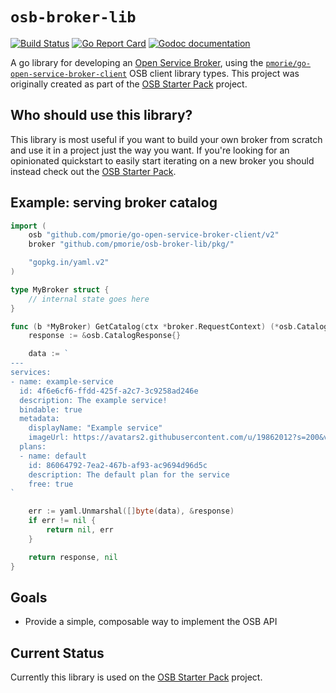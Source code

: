 # `osb-broker-lib`

[![Build Status](https://travis-ci.org/pmorie/osb-broker-lib.svg?branch=master)](https://travis-ci.org/pmorie/osb-broker-lib "Travis")
[![Go Report Card](https://goreportcard.com/badge/github.com/pmorie/osb-broker-lib)](https://goreportcard.com/report/github.com/pmorie/osb-broker-lib)
[![Godoc documentation](https://img.shields.io/badge/godoc-documentation-blue.svg)](https://godoc.org/github.com/pmorie/osb-broker-lib/pkg)

A go library for developing an [Open Service
Broker](https://github.com/openservicebrokerapi/servicebroker), using the
[`pmorie/go-open-service-broker-client`](github.com/pmorie/go-open-service-broker-client)
OSB client library types. This project was originally created as part of the
[OSB Starter Pack](github.com/pmorie/osb-starter-pack) project.

## Who should use this library?

This library is most useful if you want to build your own broker from scratch
and use it in a project just the way you want. If you're looking for an
opinionated quickstart to easily start iterating on a new broker you should
instead check out the [OSB Starter
Pack](https://github.com/pmorie/osb-starter-pack).

## Example: serving broker catalog

```go
import (
    osb "github.com/pmorie/go-open-service-broker-client/v2"
    broker "github.com/pmorie/osb-broker-lib/pkg/"

    "gopkg.in/yaml.v2"
)

type MyBroker struct {
    // internal state goes here
}

func (b *MyBroker) GetCatalog(ctx *broker.RequestContext) (*osb.CatalogResponse, error) {
    response := &osb.CatalogResponse{}

    data := `
---
services:
- name: example-service
  id: 4f6e6cf6-ffdd-425f-a2c7-3c9258ad246e
  description: The example service!
  bindable: true
  metadata:
    displayName: "Example service"
    imageUrl: https://avatars2.githubusercontent.com/u/19862012?s=200&v=4
  plans:
  - name: default
    id: 86064792-7ea2-467b-af93-ac9694d96d5c
    description: The default plan for the service
    free: true
`

    err := yaml.Unmarshal([]byte(data), &response)
    if err != nil {
        return nil, err
    }

    return response, nil
}
```

## Goals

- Provide a simple, composable way to implement the OSB API

## Current Status

Currently this library is used on the [OSB Starter
Pack](https://github.com/pmorie/osb-starter-pack) project.
